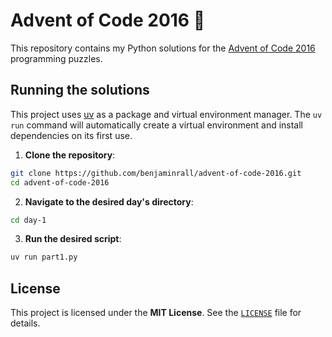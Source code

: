 # Advent of Code 2016 🎄

This repository contains my Python solutions for the [Advent of Code 2016](https://adventofcode.com/2016) programming puzzles.

## Running the solutions

This project uses [uv](https://github.com/astral-sh/uv) as a package and virtual environment manager.
The `uv run` command will automatically create a virtual environment and install dependencies on its first use.

1. **Clone the repository**:
```sh
git clone https://github.com/benjaminrall/advent-of-code-2016.git
cd advent-of-code-2016
```
2. **Navigate to the desired day's directory**:
```sh
cd day-1
```
3. **Run the desired script**:
```sh
uv run part1.py
```

## License
This project is licensed under the **MIT License**. See the [`LICENSE`](./LICENSE) file for details.
